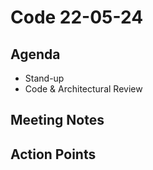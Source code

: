 # Code 22-05-24

## Agenda

- Stand-up
- Code & Architectural Review

## Meeting Notes

## Action Points